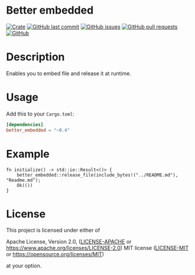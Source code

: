 # Better embedded

[![Crate](https://img.shields.io/crates/v/better_embedded.svg)](https://crates.io/crates/better_embedded)
[![GitHub last commit](https://img.shields.io/github/last-commit/xuxiaocheng0201/better_embedded)](https://github.com/xuxiaocheng0201/better_embedded/commits/master)
[![GitHub issues](https://img.shields.io/github/issues-raw/xuxiaocheng0201/better_embedded)](https://github.com/xuxiaocheng0201/better_embedded/issues)
[![GitHub pull requests](https://img.shields.io/github/issues-pr/xuxiaocheng0201/better_embedded)](https://github.com/xuxiaocheng0201/better_embedded/pulls)
[![GitHub](https://img.shields.io/github/license/xuxiaocheng0201/better_embedded)](https://github.com/xuxiaocheng0201/better_embedded/blob/master/LICENSE)


# Description

Enables you to embed file and release it at runtime.


# Usage

Add this to your `Cargo.toml`:

```toml
[dependencies]
better_embedded = "~0.4"
```


# Example

```rust,no_run
fn initialize() -> std::io::Result<()> {
    better_embedded::release_file(include_bytes!("../README.md"), "Readme.md");
    Ok(())
}
```


# License

This project is licensed under either of

Apache License, Version 2.0, ([LICENSE-APACHE](LICENSE-APACHE) or https://www.apache.org/licenses/LICENSE-2.0)
MIT license ([LICENSE-MIT](LICENSE-MIT) or https://opensource.org/licenses/MIT)

at your option.
